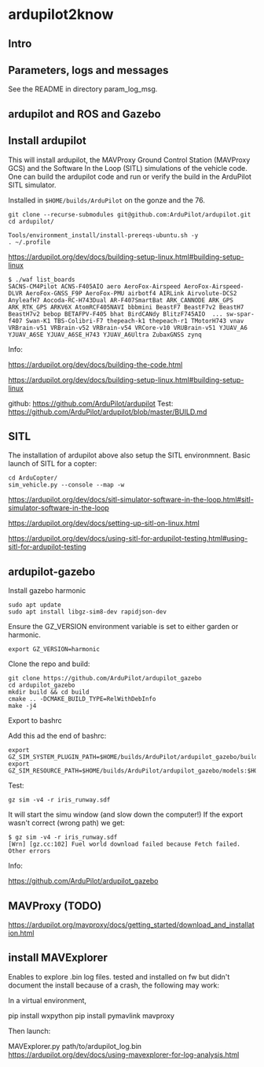 # ardupilot2know

## Intro

## Parameters, logs and messages

See the README in directory param_log_msg.

## ardupilot and ROS and Gazebo

## Install ardupilot

This will install ardupilot, the MAVProxy Ground Control Station (MAVProxy GCS) and the Software In the Loop (SITL) simulations of the vehicle code. One can build the ardupilot code and run or verify the build in the ArduPilot SITL simulator.

Installed in `$HOME/builds/ArduPilot` on the gonze and the 76.

    git clone --recurse-submodules git@github.com:ArduPilot/ardupilot.git
    cd ardupilot/

    Tools/environment_install/install-prereqs-ubuntu.sh -y
    . ~/.profile


https://ardupilot.org/dev/docs/building-setup-linux.html#building-setup-linux

    $ ./waf list_boards
    SACNS-CM4Pilot ACNS-F405AIO aero AeroFox-Airspeed AeroFox-Airspeed-DLVR AeroFox-GNSS_F9P AeroFox-PMU airbotf4 AIRLink Airvolute-DCS2 AnyleafH7 Aocoda-RC-H743Dual AR-F407SmartBat ARK_CANNODE ARK_GPS ARK_RTK_GPS ARKV6X AtomRCF405NAVI bbbmini BeastF7 BeastF7v2 BeastH7 BeastH7v2 bebop BETAFPV-F405 bhat BirdCANdy BlitzF745AIO  ... sw-spar-f407 Swan-K1 TBS-Colibri-F7 thepeach-k1 thepeach-r1 TMotorH743 vnav VRBrain-v51 VRBrain-v52 VRBrain-v54 VRCore-v10 VRUBrain-v51 YJUAV_A6 YJUAV_A6SE YJUAV_A6SE_H743 YJUAV_A6Ultra ZubaxGNSS zynq

Info:

https://ardupilot.org/dev/docs/building-the-code.html

https://ardupilot.org/dev/docs/building-setup-linux.html#building-setup-linux

github:
https://github.com/ArduPilot/ardupilot
Test:
https://github.com/ArduPilot/ardupilot/blob/master/BUILD.md

## SITL

The installation of ardupilot above also setup the  SITL environmnent.
Basic launch of SITL for a copter:

    cd ArduCopter/
    sim_vehicle.py --console --map -w

https://ardupilot.org/dev/docs/sitl-simulator-software-in-the-loop.html#sitl-simulator-software-in-the-loop

https://ardupilot.org/dev/docs/setting-up-sitl-on-linux.html

https://ardupilot.org/dev/docs/using-sitl-for-ardupilot-testing.html#using-sitl-for-ardupilot-testing


## ardupilot-gazebo

Install gazebo harmonic

    sudo apt update
    sudo apt install libgz-sim8-dev rapidjson-dev

Ensure the GZ_VERSION environment variable is set to either garden or harmonic.

    export GZ_VERSION=harmonic

Clone the repo and build:

    git clone https://github.com/ArduPilot/ardupilot_gazebo
    cd ardupilot_gazebo
    mkdir build && cd build
    cmake .. -DCMAKE_BUILD_TYPE=RelWithDebInfo
    make -j4

Export to bashrc

Add this ad the end of bashrc:

    export GZ_SIM_SYSTEM_PLUGIN_PATH=$HOME/builds/ArduPilot/ardupilot_gazebo/build:${GZ_SIM_SYSTEM_PLUGIN_PATH}
    export GZ_SIM_RESOURCE_PATH=$HOME/builds/ArduPilot/ardupilot_gazebo/models:$HOME/builds/ArduPilot/ardupilot_gazebo/worlds:${GZ_SIM_RESOURCE_PATH}


Test:

    gz sim -v4 -r iris_runway.sdf

It will start the simu window (and slow down the computer!)
If the export wasn't correct (wrong path) we get:

    $ gz sim -v4 -r iris_runway.sdf
    [Wrn] [gz.cc:102] Fuel world download failed because Fetch failed. Other errors


Info:

https://github.com/ArduPilot/ardupilot_gazebo

## MAVProxy (TODO)

https://ardupilot.org/mavproxy/docs/getting_started/download_and_installation.html

## install MAVExplorer

Enables to explore .bin log files.
tested and installed on fw but didn't document the install because of a crash, the following may work:


In a virtual environment, 

pip install wxpython
pip install  pymavlink mavproxy

Then launch:

MAVExplorer.py path/to/ardupilot_log.bin
https://ardupilot.org/dev/docs/using-mavexplorer-for-log-analysis.html
